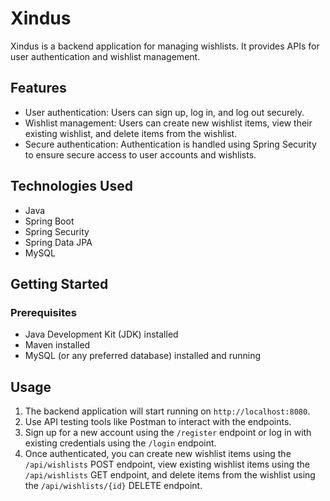 # Xindus

Xindus is a backend application for managing wishlists. It provides APIs for user authentication and wishlist management.

## Features

- User authentication: Users can sign up, log in, and log out securely.
- Wishlist management: Users can create new wishlist items, view their existing wishlist, and delete items from the wishlist.
- Secure authentication: Authentication is handled using Spring Security to ensure secure access to user accounts and wishlists.

## Technologies Used

- Java
- Spring Boot
- Spring Security
- Spring Data JPA
- MySQL

## Getting Started

### Prerequisites

- Java Development Kit (JDK) installed
- Maven installed
- MySQL (or any preferred database) installed and running

## Usage

1. The backend application will start running on `http://localhost:8080`.
2. Use API testing tools like Postman to interact with the endpoints.
3. Sign up for a new account using the `/register` endpoint or log in with existing credentials using the `/login` endpoint.
4. Once authenticated, you can create new wishlist items using the `/api/wishlists` POST endpoint, view existing wishlist items using the `/api/wishlists` GET endpoint, and delete items from the wishlist using the `/api/wishlists/{id}` DELETE endpoint.
